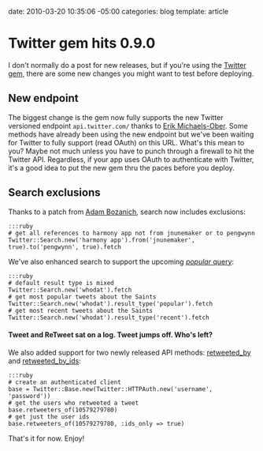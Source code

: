 date: 2010-03-20 10:35:06 -05:00
categories: blog
template: article

# Twitter gem hits 0.9.0
I don't normally do a post for new releases, but if you're using the <a href="http://gemcutter.org/gems/twitter">Twitter gem</a>, there are some new changes you might want to test before deploying.<!--more-->

## New endpoint

The biggest change is the gem now fully supports the new Twitter versioned endpoint <code>api.twitter.com/<version></code> thanks to <a href="http://twitter.com/sferik">Erik Michaels-Ober</a>. Some methods have already been using the new endpoint but we've been waiting for Twitter to fully support (read OAuth) on this URL. What's this mean to you? Maybe not much unless you have to punch through a firewall to hit the Twitter API. Regardless, if your app uses OAuth to authenticate with Twitter, it's a good idea to put the new gem thru the paces before you deploy.

## Search exclusions

Thanks to a patch from <a href="http://github.com/abozanich">Adam Bozanich</a>, search now includes exclusions:

    :::ruby
    # get all references to harmony app not from jnunemaker or to pengwynn
    Twitter::Search.new('harmony app').from('jnunemaker', true).to('pengwynn', true).fetch

We've also enhanced search to support the upcoming <a href="http://groups.google.com/group/twitter-api-announce/browse_thread/thread/983086ae9935d50c"><em>popular</em> query</a>:

    :::ruby
    # default result type is mixed
    Twitter::Search.new('whodat').fetch
    # get most popular tweets about the Saints
    Twitter::Search.new('whodat').result_type('popular').fetch
    # get most recent tweets about the Saints
    Twitter::Search.new('whodat').result_type('recent').fetch

<h4>Tweet and ReTweet sat on a log. Tweet jumps off. Who's left?</h4>
We also added support for two newly released API methods: <a href="http://apiwiki.twitter.com/Twitter-REST-API-Method:-GET-statuses-id-retweeted_by">retweeted_by</a> and <a href="http://apiwiki.twitter.com/Twitter-REST-API-Method:-GET-statuses-id-retweeted_by-ids">retweeted_by_ids</a>:

    :::ruby
    # create an authenticated client
    base = Twitter::Base.new(Twitter::HTTPAuth.new('username', 'password'))
    # get the users who retweeted a tweet
    base.retweeters_of(10579279780)
    # get just the user ids
    base.retweeters_of(10579279780, :ids_only => true)


That's it for now. Enjoy!

